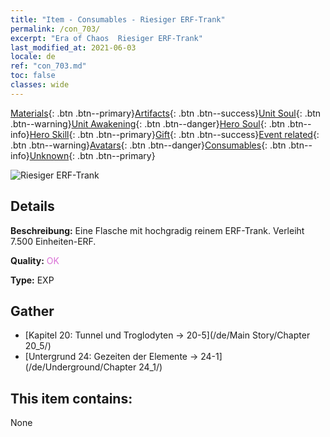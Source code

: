 ```yaml
---
title: "Item - Consumables - Riesiger ERF-Trank"
permalink: /con_703/
excerpt: "Era of Chaos  Riesiger ERF-Trank"
last_modified_at: 2021-06-03
locale: de
ref: "con_703.md"
toc: false
classes: wide
---
```

 [Materials](/ItemsDE/){: .btn .btn--primary}[Artifacts](/ItemsDE/Artifacts/){: .btn .btn--success}[Unit Soul](/ItemsDE/UnitSoul/){: .btn .btn--warning}[Unit Awakening](/ItemsDE/UnitAwakening/){: .btn .btn--danger}[Hero Soul](/ItemsDE/HeroSoul/){: .btn .btn--info}[Hero Skill](/ItemsDE/HeroSkill/){: .btn .btn--primary}[Gift](/ItemsDE/Gift/){: .btn .btn--success}[Event related](/ItemsDE/Events/){: .btn .btn--warning}[Avatars](/ItemsDE/Avatars/){: .btn .btn--danger}[Consumables](/ItemsDE/Consumables/){: .btn .btn--info}[Unknown](/ItemsDE/Unknown/){: .btn .btn--primary}

 ![Riesiger ERF-Trank](/images/t/i_503.png)

## Details
 **Beschreibung:** Eine Flasche mit hochgradig reinem ERF-Trank. Verleiht 7.500 Einheiten-ERF.

 **Quality:** <span style="color: #DA70D6">OK</span>

 **Type:** EXP

## Gather

*    [Kapitel 20: Tunnel und Troglodyten -> 20-5](/de/Main Story/Chapter 20_5/) 
*    [Untergrund 24: Gezeiten der Elemente -> 24-1](/de/Underground/Chapter 24_1/) 

## This item contains:

  None

